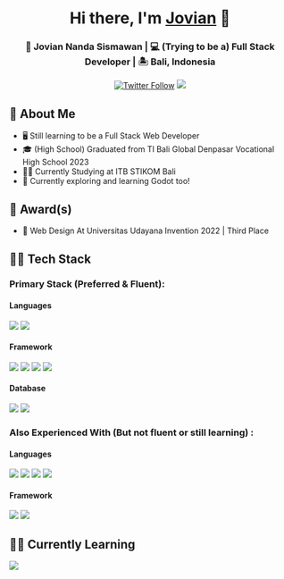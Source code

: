 <div align="center"  style="margin-bottom:1rem">
  <h1>Hi there, I'm <a href="https://github.com/JovianNanda" target="_blank">Jovian</a> 👋</h1>
  <h3>👦 Jovian Nanda Sismawan | 💻 (Trying to be a) Full Stack Developer | 🏝️ Bali, Indonesia </h3>
</div>
 
<p align="center">
   <a href="https://www.instagram.com/joviannandaa/" target="_blank"><img alt="Twitter Follow" src="https://img.shields.io/badge/Instagram-E4405F?style=for-the-badge&logo=instagram&logoColor=white&label=@joviannandaa"></a>
  <img src="https://komarev.com/ghpvc/?username=JovianNanda&style=for-the-badge">
</p>
    
## :book: About Me
- 🖥 Still learning to be a Full Stack Web Developer
- 🎓 (High School) Graduated from TI Bali Global Denpasar Vocational High School 2023
- 🧑‍🎓 Currently Studying at ITB STIKOM Bali
- 🤖 Currently exploring and learning Godot too!

## :medal_sports: Award(s)
- 🥉 Web Design At Universitas Udayana Invention 2022 | Third Place

## 👨‍💻 Tech Stack
<div style="flex">
  <h3>Primary Stack (Preferred & Fluent):</h3>
  <div>
    <h4>Languages</h4>
    <img src="https://img.shields.io/badge/JavaScript-F7DF1E.svg?style=for-the-badge&logo=JavaScript&logoColor=black" id="js">
    <img src="https://img.shields.io/badge/PHP-777BB4.svg?style=for-the-badge&logo=PHP&logoColor=white" id="php">
  </div>

  <div>
    <h4>Framework</h4>
    <img src="https://img.shields.io/badge/Vue.js-4FC08D.svg?style=for-the-badge&logo=vuedotjs&logoColor=white" id="vue">
    <img src="https://img.shields.io/badge/Laravel-FF2D20.svg?style=for-the-badge&logo=Laravel&logoColor=white" id="laravel">
    <img src="https://img.shields.io/badge/Express-000000.svg?style=for-the-badge&logo=Express&logoColor=white" id="express">
    <img src="https://img.shields.io/badge/Nuxt-00DC82.svg?style=for-the-badge&logo=Nuxt&logoColor=white" id="nuxt">
  </div>

  <div>
    <h4>Database</h4>
    <img src="https://img.shields.io/badge/MySQL-4479A1.svg?style=for-the-badge&logo=MySQL&logoColor=white" id="mysql">
    <img src="https://img.shields.io/badge/PostgreSQL-4169E1.svg?style=for-the-badge&logo=PostgreSQL&logoColor=white" id="postgre">
  </div>
</div>

<div style="flex">
  <h3>Also Experienced With (But not fluent or still learning) :</h3>
  <div>
    <h4>Languages</h4>
    <img src="https://img.shields.io/badge/TypeScript-3178C6.svg?style=for-the-badge&logo=TypeScript&logoColor=white" id="ts">
    <img src="https://img.shields.io/badge/java-%23ed8b00.svg?logo=openjdk&logoColor=white&style=for-the-badge" id="java">
    <img src="https://img.shields.io/badge/C++-00599C.svg?style=for-the-badge&logo=C++&logoColor=white" id="java">
    <img src="https://img.shields.io/badge/Python-3776AB.svg?style=for-the-badge&logo=Python&logoColor=white" id="python">
  </div>

  <div>
    <h4>Framework</h4>
    <img src="https://img.shields.io/badge/React-61DAFB.svg?style=for-the-badge&logo=React&logoColor=black" id="react">
    <img src="https://img.shields.io/badge/Next.js-000000.svg?style=for-the-badge&logo=nextdotjs&logoColor=white" id="next">
  </div>
</div>

## 🧑‍🎓 Currently Learning
<div style="flex">
    <img src="https://img.shields.io/badge/Godot%20Engine-478CBF.svg?style=for-the-badge&logo=Godot-Engine&logoColor=white" id="godot">
</div>
